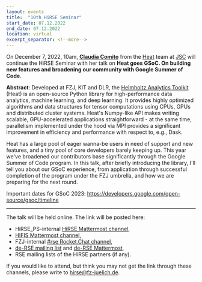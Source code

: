 ```yaml
---
layout: events
title:  "10th HiRSE Seminar"
start_date: 07.12.2022
end_date: 07.12.2022
location: virtual
excerpt_separator: <!--more-->
---
```


On December 7, 2022, 10am, [**Claudia Comito**](https://www.fz-juelich.de/profile/comito_c) from the [Heat](https://github.com/helmholtz-analytics/heat) team at [JSC](https://www.fz-juelich.de/en/ias/jsc) will continue the HiRSE Seminar with her talk on **Heat goes GSoC. On building new features and broadening our community with Google Summer of Code**. 
<!--more-->

**Abstract**: 
Developed at FZJ, KIT and DLR, the [Helmholtz Analytics Toolkit](https://github.com/helmholtz-analytics/heat) (Heat) is an open-source Python library for high-performance data analytics, machine learning, and deep learning. It provides highly optimized algorithms and data structures for tensor computations using CPUs, GPUs and distributed cluster systems. Heat's Numpy-like API makes writing scalable, GPU-accelerated applications straightforward - at the same time, parallelism implemented under the hood via MPI provides a significant improvement in efficiency and performance with respect to, e.g., Dask.

Heat has a large pool of eager wanna-be users in need of support and new features, and a tiny pool of core developers barely keeping up. This year we've broadened  our contributors base significantly through the Google Summer of Code program. In this talk, after briefly introducing the library, I'll tell you about our GSoC experience, from application through successful completion of the program under the FZJ umbrella, and how we are preparing for the next round.

Important dates for GSoC 2023: <https://developers.google.com/open-source/gsoc/timeline>

***

The talk will be held online. The link will be posted here:

* HiRSE_PS-internal [HiRSE Mattermost channel](https://mattermost.hzdr.de/hirse),
* [HIFIS Mattermost channel](https://mattermost.hzdr.de/hifis), 
* FZJ-internal [#rse Rocket.Chat channel](https://chat.fz-juelich.de/channel/rse),
* [de-RSE mailing list](https://de-rse.org/de/join.html) and [de-RSE Mattermost](https://chat.gwdg.de/channel/derse),
* RSE mailing lists of the HiRSE partners (if any).

If you would like to attend, but think you may not get the link through these channels, please write to [hirse@fz-juelich.de](mailto:hirse@fz-juelich.de).
